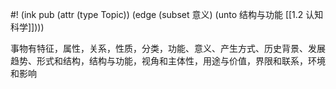 #! (ink pub (attr (type Topic)) (edge (subset 意义) (unto 结构与功能 [[1.2 认知科学]])))


事物有特征，属性，关系，性质，分类，功能、意义、产生方式、历史背景、发展趋势、形式和结构，结构与功能，视角和主体性，用途与价值，界限和联系，环境和影响
